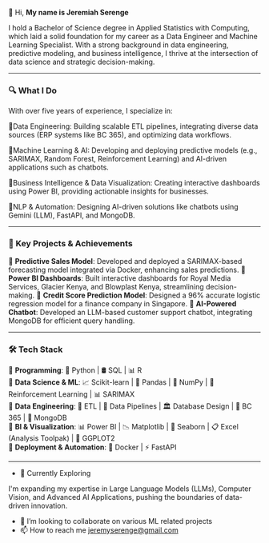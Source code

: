 👋 Hi, **My name is Jeremiah Serenge**

I hold a Bachelor of Science degree in Applied Statistics with Computing, which laid a solid foundation for my career as a Data Engineer and Machine Learning Specialist. With a strong background in data engineering, predictive modeling, and business intelligence, I thrive at the intersection of data science and strategic decision-making.

---

### 🔍 What I Do

With over five years of experience, I specialize in:

🔹Data Engineering: Building scalable ETL pipelines, integrating diverse data sources (ERP systems like BC 365), and optimizing data workflows.

🔹Machine Learning & AI: Developing and deploying predictive models (e.g., SARIMAX, Random Forest, Reinforcement Learning) and AI-driven applications such as chatbots.

🔹Business Intelligence & Data Visualization: Creating interactive dashboards using Power BI, providing actionable insights for businesses.

🔹NLP & Automation: Designing AI-driven solutions like chatbots using Gemini (LLM), FastAPI, and MongoDB.

---

### 🚀 Key Projects & Achievements

🔹 **Predictive Sales Model**: Developed and deployed a SARIMAX-based forecasting model integrated via Docker, enhancing sales predictions.
🔹 **Power BI Dashboards**: Built interactive dashboards for Royal Media Services, Glacier Kenya, and Blowplast Kenya, streamlining decision-making.
🔹 **Credit Score Prediction Model**: Designed a 96% accurate logistic regression model for a finance company in Singapore.
🔹 **AI-Powered Chatbot**: Developed an LLM-based customer support chatbot, integrating MongoDB for efficient query handling.

---

### 🛠️ Tech Stack  
🔹 **Programming**: 🐍 Python | 🛢️ SQL | 📊 R  
🔹 **Data Science & ML**: 📈 Scikit-learn | 🐼 Pandas | 🔢 NumPy | 🤖 Reinforcement Learning | 📊 SARIMAX  
🔹 **Data Engineering**: 🔄 ETL | 📂 Data Pipelines | 🏛️ Database Design | 🏢 BC 365 | 🍃 MongoDB  
🔹 **BI & Visualization**: 📊 Power BI | 📉 Matplotlib | 🌊 Seaborn | 📋 Excel (Analysis Toolpak) | 📌 GGPLOT2  
🔹 **Deployment & Automation**: 🐳 Docker | ⚡ FastAPI  

---

- 🌱 Currently Exploring

I'm expanding my expertise in Large Language Models (LLMs), Computer Vision, and Advanced AI Applications, pushing the boundaries of data-driven innovation.
- 💞️ I’m looking to collaborate on various ML related projects 
- 📫 How to reach me jeremyserenge@gmail.com 
